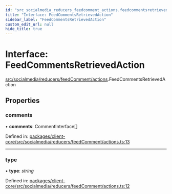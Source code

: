 ```yaml
---
id: "src_socialmedia_reducers_feedcomment_actions.feedcommentsretrievedaction"
title: "Interface: FeedCommentsRetrievedAction"
sidebar_label: "FeedCommentsRetrievedAction"
custom_edit_url: null
hide_title: true
---
```


# Interface: FeedCommentsRetrievedAction

[src/socialmedia/reducers/feedComment/actions](../modules/src_socialmedia_reducers_feedcomment_actions.md).FeedCommentsRetrievedAction

## Properties

### comments

• **comments**: CommentInterface[]

Defined in: [packages/client-core/src/socialmedia/reducers/feedComment/actions.ts:13](https://github.com/xr3ngine/xr3ngine/blob/7e8e151f1/packages/client-core/src/socialmedia/reducers/feedComment/actions.ts#L13)

___

### type

• **type**: *string*

Defined in: [packages/client-core/src/socialmedia/reducers/feedComment/actions.ts:12](https://github.com/xr3ngine/xr3ngine/blob/7e8e151f1/packages/client-core/src/socialmedia/reducers/feedComment/actions.ts#L12)
